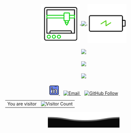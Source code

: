 <p align="center">
  <a href="https://github.com/euangoodbrand/euangoodbrand">
    <img src="Assets/3D-printing-green.svg" height="125" alt="3D Printing" style="vertical-align: middle;">
    <img src="https://readme-typing-svg.demolab.com/?lines=Hi%2C%20I%27m%20Euan%20Goodbrand;ML%20Engineer%20and%20Software%20Developer;Background%20in%20Architecture%20and%20VFX&font=Fira%20Code&center=true&width=550&height=60&color=20C20E&vCenter=true&pause=1000&size=22" style="vertical-align: middle;" />
    <img src="Assets/battery.svg" height="125" alt="Battery" style="vertical-align: middle;">
  </a>
</p>

<div align="center" style="margin: 20px 0;">
  <a href="https://github.com/euangoodbrand/euangoodbrand">
    <img src="https://readme-typing-svg.demolab.com/?lines=Deep%20Learning%20Research%20for%20Noisy%20and%20Imbalanced%20Systems%20Data&font=Fira%20Code&center=true&width=650&height=60&color=20C20E&vCenter=true&pause=500&size=22" />
  </a>
</div>

<div align="center" style="margin: 20px 0;">
  <a href="https://github.com/euangoodbrand/euangoodbrand">
    <img src="https://readme-typing-svg.demolab.com/?lines=Researching%20Deep%20Graph-Based%20Learning%20Techniques;Neural%20Operators%20and%20Physics-Informed%20Neural%20Networks%20(PINNs);ML%20%40%20scale%20for%20Hotel%20data%20across%20globe%20🌍&font=Fira%20Code&center=true&width=800&height=60&color=20C20E&vCenter=true&pause=500&size=22" />
  </a>
</div>

<div align="center" style="margin: 20px 0;">
  <a href="https://github.com/euangoodbrand/euangoodbrand">
    <img src="https://readme-typing-svg.demolab.com/?lines=Currently%20a%20Machine%20Learning%20Engineer%20at%20Mercedes%20AMG%20Petronas%20Formula%20One%20Team;Specializing%20in%20Deep%20Graph-Based%20Learning%20and%20HPC&font=Fira%20Code&center=true&width=800&height=60&color=20C20E&vCenter=true&pause=500&size=22" />
  </a>
</div>

<div align="center">
  <p>
    <a href="https://www.linkedin.com/in/euangoodbrand/">
      <img height="30" src="https://raw.githubusercontent.com/8bithemant/8bithemant/master/linkedin.png" alt="LinkedIn">
    </a>
    &nbsp;&nbsp;
    <a href="mailto:euangoodbrand@gmail.com">
      <img height="30" src="https://th.bing.com/th/id/OIP.9sT4UWsRfFiy6vPydv3_-QHaHO?pid=ImgDet&rs=1" alt="Email">
    </a>
    &nbsp;&nbsp;
    <a href="https://github.com/euangoodbrand?tab=followers">
      <img height="30" src="https://img.shields.io/github/followers/euangoodbrand?label=Follow%20Me&style=social" alt="GitHub Follow">
    </a>
  </p>
</div>

<div align="center">
  <table>
    <tr>
      <td>You are visitor</td>
      <td><img src="https://profile-counter.glitch.me/euangoodbrand/count.svg" alt="Visitor Count" /></td>
    </tr>
  </table>
</div>

<p align="center">
  <img src="https://github.com/euangoodbrand/euangoodbrand/raw/main/Assets/page_bottom.svg" alt="Page Bottom" />
</p>
